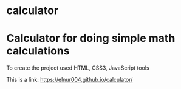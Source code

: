 # calculator
<h1>Calculator for doing simple math calculations</h1>

<p>To create the project used HTML, CSS3, JavaScript tools</p>

This is a link: https://elnur004.github.io/calculator/
